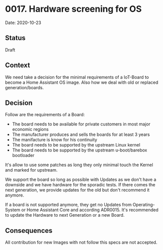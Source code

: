 # 0017. Hardware screening for OS

Date: 2020-10-23

## Status

Draft

## Context

We need take a decision for the minimal requirements of a IoT-Board to become a Home Assistant OS image.
Also how we deal with old or replaced generation/boards.

## Decision

Follow are the requirements of a Board:

- The board needs to be available for private customers in most major economic regions
- The manufacturer produces and sells the boards for at least 3 years
- The manifacture is know for his continuity
- The board needs to be supported by the upstream Linux kernel
- The board needs to be supported by the upstream u-boot/barebox bootloader

It's allow to use some patches as long they only minimal touch the Kernel and marked for upstream.

We support the board so long as possible with Updates as we don't have a downside and we have hardware
for the sporadic tests. If there comes the next generation, we provide updates for the old but don't recommend it anymore.

If a board is not supported anymore, they get no Updates from Operating-System or Home Assistant Core and according ADR0015.
It's recommended to update the Hardware to next Generation or a new Board.

## Consequences

All contribution for new Images with not follow this specs are not accepted.

